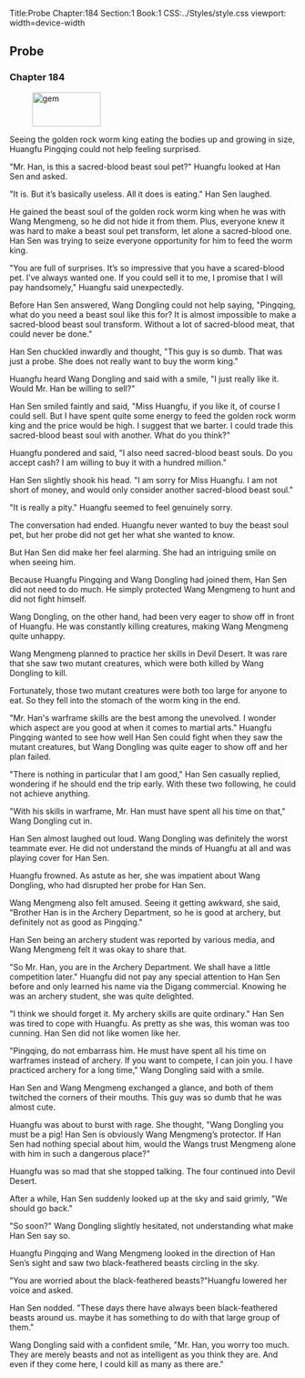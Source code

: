 Title:Probe 
Chapter:184 
Section:1 
Book:1 
CSS:../Styles/style.css 
viewport: width=device-width
  
## Probe
### Chapter 184
  
<figure>
	<img src="../Images/gem.gif" alt="gem" id="gem" width="120" height="60" />
</figure>
  

  
Seeing the golden rock worm king eating the bodies up and growing in size, Huangfu Pingqing could not help feeling surprised.

"Mr. Han, is this a sacred-blood beast soul pet?" Huangfu looked at Han Sen and asked.

"It is. But it’s basically useless. All it does is eating." Han Sen laughed.

He gained the beast soul of the golden rock worm king when he was with Wang Mengmeng, so he did not hide it from them. Plus, everyone knew it was hard to make a beast soul pet transform, let alone a sacred-blood one. Han Sen was trying to seize everyone opportunity for him to feed the worm king.

"You are full of surprises. It’s so impressive that you have a scared-blood pet. I’ve always wanted one. If you could sell it to me, I promise that I will pay handsomely," Huangfu said unexpectedly.

Before Han Sen answered, Wang Dongling could not help saying, "Pingqing, what do you need a beast soul like this for? It is almost impossible to make a sacred-blood beast soul transform. Without a lot of sacred-blood meat, that could never be done."

Han Sen chuckled inwardly and thought, "This guy is so dumb. That was just a probe. She does not really want to buy the worm king."

Huangfu heard Wang Dongling and said with a smile, "I just really like it. Would Mr. Han be willing to sell?"

Han Sen smiled faintly and said, "Miss Huangfu, if you like it, of course I could sell. But I have spent quite some energy to feed the golden rock worm king and the price would be high. I suggest that we barter. I could trade this sacred-blood beast soul with another. What do you think?"

Huangfu pondered and said, "I also need sacred-blood beast souls. Do you accept cash? I am willing to buy it with a hundred million."

Han Sen slightly shook his head. "I am sorry for Miss Huangfu. I am not short of money, and would only consider another sacred-blood beast soul."

"It is really a pity." Huangfu seemed to feel genuinely sorry.

The conversation had ended. Huangfu never wanted to buy the beast soul pet, but her probe did not get her what she wanted to know.

But Han Sen did make her feel alarming. She had an intriguing smile on when seeing him.

Because Huangfu Pingqing and Wang Dongling had joined them, Han Sen did not need to do much. He simply protected Wang Mengmeng to hunt and did not fight himself.

Wang Dongling, on the other hand, had been very eager to show off in front of Huangfu. He was constantly killing creatures, making Wang Mengmeng quite unhappy.

Wang Mengmeng planned to practice her skills in Devil Desert. It was rare that she saw two mutant creatures, which were both killed by Wang Dongling to kill.

Fortunately, those two mutant creatures were both too large for anyone to eat. So they fell into the stomach of the worm king in the end.

"Mr. Han's warframe skills are the best among the unevolved. I wonder which aspect are you good at when it comes to martial arts." Huangfu Pingqing wanted to see how well Han Sen could fight when they saw the mutant creatures, but Wang Dongling was quite eager to show off and her plan failed.

"There is nothing in particular that I am good," Han Sen casually replied, wondering if he should end the trip early. With these two following, he could not achieve anything.

"With his skills in warframe, Mr. Han must have spent all his time on that," Wang Dongling cut in.

Han Sen almost laughed out loud. Wang Dongling was definitely the worst teammate ever. He did not understand the minds of Huangfu at all and was playing cover for Han Sen.

Huangfu frowned. As astute as her, she was impatient about Wang Dongling, who had disrupted her probe for Han Sen.

Wang Mengmeng also felt amused. Seeing it getting awkward, she said, "Brother Han is in the Archery Department, so he is good at archery, but definitely not as good as Pingqing."

Han Sen being an archery student was reported by various media, and Wang Mengmeng felt it was okay to share that.

"So Mr. Han, you are in the Archery Department. We shall have a little competition later." Huangfu did not pay any special attention to Han Sen before and only learned his name via the Digang commercial. Knowing he was an archery student, she was quite delighted.

"I think we should forget it. My archery skills are quite ordinary." Han Sen was tired to cope with Huangfu. As pretty as she was, this woman was too cunning. Han Sen did not like women like her.

"Pingqing, do not embarrass him. He must have spent all his time on warframes instead of archery. If you want to compete, I can join you. I have practiced archery for a long time," Wang Dongling said with a smile.

Han Sen and Wang Mengmeng exchanged a glance, and both of them twitched the corners of their mouths. This guy was so dumb that he was almost cute.

Huangfu was about to burst with rage. She thought, "Wang Dongling you must be a pig! Han Sen is obviously Wang Mengmeng’s protector. If Han Sen had nothing special about him, would the Wangs trust Mengmeng alone with him in such a dangerous place?"

Huangfu was so mad that she stopped talking. The four continued into Devil Desert.

After a while, Han Sen suddenly looked up at the sky and said grimly, "We should go back."

"So soon?" Wang Dongling slightly hesitated, not understanding what make Han Sen say so.

Huangfu Pingqing and Wang Mengmeng looked in the direction of Han Sen’s sight and saw two black-feathered beasts circling in the sky.

"You are worried about the black-feathered beasts?"Huangfu lowered her voice and asked.

Han Sen nodded. "These days there have always been black-feathered beasts around us. maybe it has something to do with that large group of them."

Wang Dongling said with a confident smile, "Mr. Han, you worry too much. They are merely beasts and not as intelligent as you think they are. And even if they come here, I could kill as many as there are."